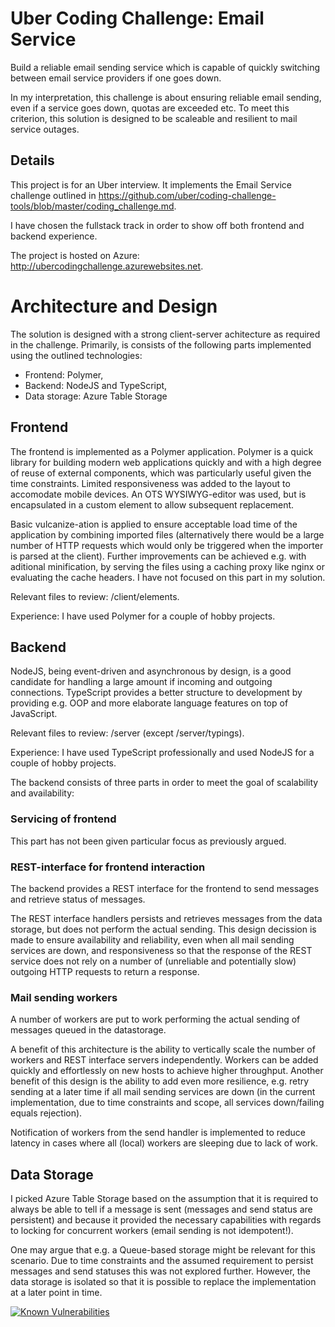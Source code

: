 # Uber Coding Challenge: Email Service

Build a reliable email sending service which is capable of quickly switching between email service providers if one goes down.

In my interpretation, this challenge is about ensuring reliable email sending, even if a service goes down, quotas are exceeded etc. To meet this criterion, this solution is designed to be scaleable and resilient to mail service outages.

## Details
This project is for an Uber interview. It implements the Email Service challenge outlined in https://github.com/uber/coding-challenge-tools/blob/master/coding_challenge.md.

I have chosen the fullstack track in order to show off both frontend and backend experience.

The project is hosted on Azure: http://ubercodingchallenge.azurewebsites.net.

# Architecture and Design
The solution is designed with a strong client-server achitecture as required in the challenge. Primarily, is consists of the following parts implemented using the outlined technologies:

- Frontend: Polymer,
- Backend: NodeJS and TypeScript,
- Data storage: Azure Table Storage

## Frontend
The frontend is implemented as a Polymer application. Polymer is a quick library for building modern web applications quickly and with a high degree of reuse of external components, which was particularly useful given the time constraints. 
Limited responsiveness was added to the layout to accomodate mobile devices.
An OTS WYSIWYG-editor was used, but is encapsulated in a custom element to allow subsequent replacement.

Basic vulcanize-ation is applied to ensure acceptable load time of the application by combining imported files (alternatively there would be a large number of HTTP requests which would only be triggered when the importer is parsed at the client). Further improvements can be achieved e.g. with aditional minification, by serving the files using a caching proxy like nginx or evaluating the cache headers. I have not focused on this part in my solution.

Relevant files to review: /client/elements.

Experience: I have used Polymer for a couple of hobby projects.

## Backend
NodeJS, being event-driven and asynchronous by design, is a good candidate for handling a large amount if incoming and outgoing connections. 
TypeScript provides a better structure to development by providing e.g. OOP and more elaborate language features on top of JavaScript.

Relevant files to review: /server (except /server/typings).

Experience: I have used TypeScript professionally and used NodeJS for a couple of hobby projects.

The backend consists of three parts in order to meet the goal of scalability and availability:

### Servicing of frontend
This part has not been given particular focus as previously argued.

### REST-interface for frontend interaction
The backend provides a REST interface for the frontend to send messages and retrieve status of messages.

The REST interface handlers persists and retrieves messages from the data storage, but does not perform the actual sending.
This design decission is made to ensure availability and reliability, even when all mail sending services are down, and responsiveness so that the response of the REST service does not rely on a number of (unreliable and potentially slow) outgoing HTTP requests to return a response.

### Mail sending workers
A number of workers are put to work performing the actual sending of messages queued in the datastorage. 

A benefit of this architecture is the ability to vertically scale the number of workers and REST interface servers independently. Workers can be added quickly and effortlessly on new hosts to achieve higher throughput.
Another benefit of this design is the ability to add even more resilience, e.g. retry sending at a later time if all mail sending services are down (in the current implementation, due to time constraints and scope, all services down/failing equals rejection).

Notification of workers from the send handler is implemented to reduce latency in cases where all (local) workers are sleeping due to lack of work.

## Data Storage
I picked Azure Table Storage based on the assumption that it is required to always be able to tell if a message is sent (messages and send status are persistent) and because it provided the necessary capabilities with regards to locking for concurrent workers (email sending is not idempotent!).

One may argue that e.g. a Queue-based storage might be relevant for this scenario. Due to time constraints and the assumed requirement to persist messages and send statuses this was not explored further. However, the data storage is isolated so that it is possible to replace the implementation at a later point in time.

[![Known Vulnerabilities](https://snyk.io/test/github/mathiasgs/uber-coding-challenge/958f822988cad82e57f73ddcbc93baa049c085d0/badge.svg)](https://snyk.io/test/github/mathiasgs/uber-coding-challenge/958f822988cad82e57f73ddcbc93baa049c085d0)